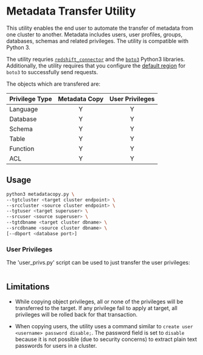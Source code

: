 # Metadata Transfer Utility
This utility enables the end user to automate the transfer of metadata from one cluster to another. Metadata includes users, user profiles, groups, databases, schemas and related privileges. The utility is compatible with Python 3.

The utility requries [`redshift_connector`](https://pypi.org/project/psycopg2/) and the [`boto3`](https://boto3.amazonaws.com/v1/documentation/api/latest/guide/quickstart.html)  Python3 libraries. Additionally, the utility requires that you configure the [default region](https://docs.aws.amazon.com/cli/latest/userguide/cli-configure-quickstart.html#cli-configure-quickstart-region) for `boto3` to successfully send requests.

The objects which are transfered are:

| Privilege Type | Metadata Copy | User Privileges |
|---|:---:|:---:|
|Language|Y|Y|
|Database|Y|Y|
|Schema|Y|Y|
|Table|Y|Y|
|Function|Y|Y|
|ACL|Y|Y|



## Usage

```sh
python3 metadatacopy.py \
--tgtcluster <target cluster endpoint> \
--srccluster <source cluster endpoint> \
--tgtuser <target superuser> \
--srcuser <source superuser> \
--tgtdbname <target cluster dbname> \
--srcdbname <source cluster dbname> \
[--dbport <database port>]
```

### User Privileges
The 'user_privs.py' script can be used to just transfer the user privileges:

```

```

## Limitations

* While copying object privileges, all or none of the privileges will be transferred to the target. If any privilege fail to apply at target, all privileges will be rolled back for that transaction.

* When copying users, the utility uses a command similar to `create user <username> password disable;`. The password field is set to `disable` because it is not possible (due to security concerns) to extract plain text passwords for users in a cluster.
